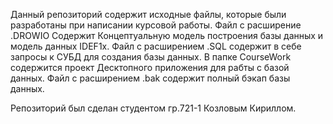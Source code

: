 Данный репозиторий содержит исходные файлы, которые были разработаны при написании курсовой работы.
Файл с расширение .DROWIO Содержит Концептуальную модель построения базы данных и модель данных IDEF1x.
Файл с расширением .SQL содержит в себе запросы к СУБД для создания базы данных.
В папке CourseWork содержится проект Десктопного приложения для рабты с базой данных.
Файл с расширением .bak содержит полный бэкап базы данных.

Репозиторий был сделан студентом гр.721-1 Козловым Кириллом.
